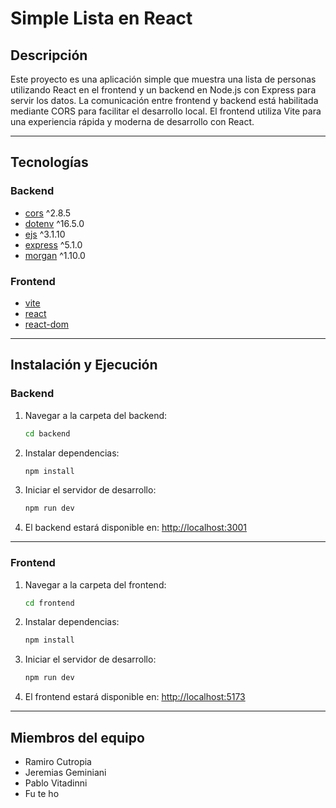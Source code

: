 # Simple Lista en React

## Descripción

Este proyecto es una aplicación simple que muestra una lista de personas utilizando React en el frontend y un backend en Node.js con Express para servir los datos. La comunicación entre frontend y backend está habilitada mediante CORS para facilitar el desarrollo local. El frontend utiliza Vite para una experiencia rápida y moderna de desarrollo con React.

---

## Tecnologías

### Backend

- [cors](https://www.npmjs.com/package/cors) ^2.8.5  
- [dotenv](https://www.npmjs.com/package/dotenv) ^16.5.0  
- [ejs](https://www.npmjs.com/package/ejs) ^3.1.10  
- [express](https://www.npmjs.com/package/express) ^5.1.0  
- [morgan](https://www.npmjs.com/package/morgan) ^1.10.0  

### Frontend

- [vite](https://vitejs.dev/)  
- [react](https://reactjs.org/)  
- [react-dom](https://reactjs.org/)  

---

## Instalación y Ejecución

### Backend

1. Navegar a la carpeta del backend:
    ```bash
    cd backend
    ```
2. Instalar dependencias:
    ```bash
    npm install
    ```
3. Iniciar el servidor de desarrollo:
    ```bash
    npm run dev
    ```
4. El backend estará disponible en: [http://localhost:3001](http://localhost:3001)

---

### Frontend

1. Navegar a la carpeta del frontend:
    ```bash
    cd frontend
    ```
2. Instalar dependencias:
    ```bash
    npm install
    ```
3. Iniciar el servidor de desarrollo:
    ```bash
    npm run dev
    ```
4. El frontend estará disponible en: [http://localhost:5173](http://localhost:5173)

---

## Miembros del equipo

- Ramiro Cutropia  
- Jeremias Geminiani  
- Pablo Vitadinni  
- Fu te ho  
